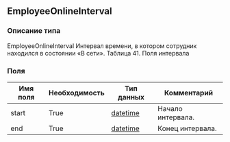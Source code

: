 
## EmployeeOnlineInterval

### Описание типа
EmployeeOnlineInterval
Интервал времени, в котором сотрудник находился в состоянии «В сети».
Таблица 41. Поля интервала


### Поля

| Имя поля | Необходимость | Тип данных | Комментарий |
|---|---|---|---|
|start|True|[datetime](/docs/types/datetime.md)|Начало интервала.<br/>|
|end|True|[datetime](/docs/types/datetime.md)|Конец интервала.<br/>|
